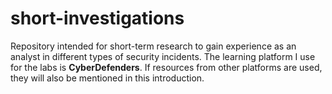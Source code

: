 # short-investigations

Repository intended for short-term research to gain experience as an analyst in different types of security incidents. The learning platform I use for the labs is **CyberDefenders**. If resources from other platforms are used, they will also be mentioned in this introduction.
